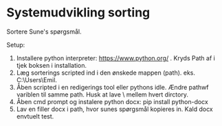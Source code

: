 # Systemudvikling sorting
 Sortere Sune's spørgsmål.
 
 Setup:
 
 1. Installere python interpreter: https://www.python.org/ . Kryds Path af i tjek boksen i installation.
 2. Læg sorterings scripted ind i den ønskede mappen (path). eks. C:\Users\Emil.
 3. Åben scripted i en redigerings tool eller pythons idle. Ændre pathwf variblen til samme path. Husk at lave \\ mellem hvert dirctory.
 4. Åben cmd prompt og instalere python docx: pip install python-docx
 5. Lav en filler docx i path, hvor sunes spørgsmål kopieres in. Kald docx envtuelt test. 
 
 

